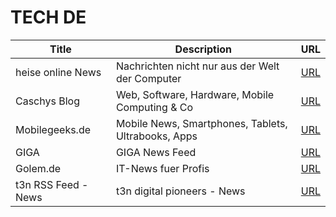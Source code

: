 # TECH DE

Title | Description | URL
--- | --- | ---
heise online News | Nachrichten nicht nur aus der Welt der Computer | [URL](https://www.heise.de/newsticker/heise-atom.xml)
Caschys Blog | Web, Software, Hardware, Mobile Computing & Co | [URL](https://feeds2.feedburner.com/stadt-bremerhaven/dqXM)
Mobilegeeks.de | Mobile News, Smartphones, Tablets, Ultrabooks, Apps | [URL](https://www.mobilegeeks.de/feed/)
GIGA | GIGA News Feed | [URL](http://www.giga.de/feed/)
Golem.de | IT-News fuer Profis | [URL](https://rss.golem.de/rss.php)
t3n RSS Feed - News | t3n digital pioneers - News | [URL](https://t3n.de/rss.xml)
